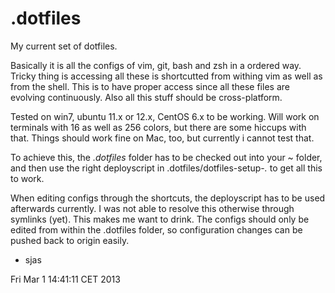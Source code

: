 .dotfiles
=========

My current set of dotfiles.

Basically it is all the configs of vim, git, bash and zsh in a ordered way.  Tricky thing is accessing all these is shortcutted from withing vim as well as from the shell.  This is to have proper access since all these files are evolving continuously.  Also all this stuff should be cross-platform.

Tested on win7, ubuntu 11.x or 12.x, CentOS 6.x to be working.  Will work on terminals with 16 as well as 256 colors, but there are some hiccups with that.  Things should work fine on Mac, too, but currently i cannot test that.

To achieve this, the *.dotfiles* folder has to be checked out into your ~ folder, and then use the right deployscript in .dotfiles/dotfiles-setup-*.* to get all this to work.

When editing configs through the shortcuts, the deployscript has to be used afterwards currently.  I was not able to resolve this otherwise through symlinks (yet).  This makes me want to drink.  The configs should only be edited from within the .dotfiles folder, so configuration changes can be pushed back to origin easily.


- sjas

Fri Mar  1 14:41:11 CET 2013
